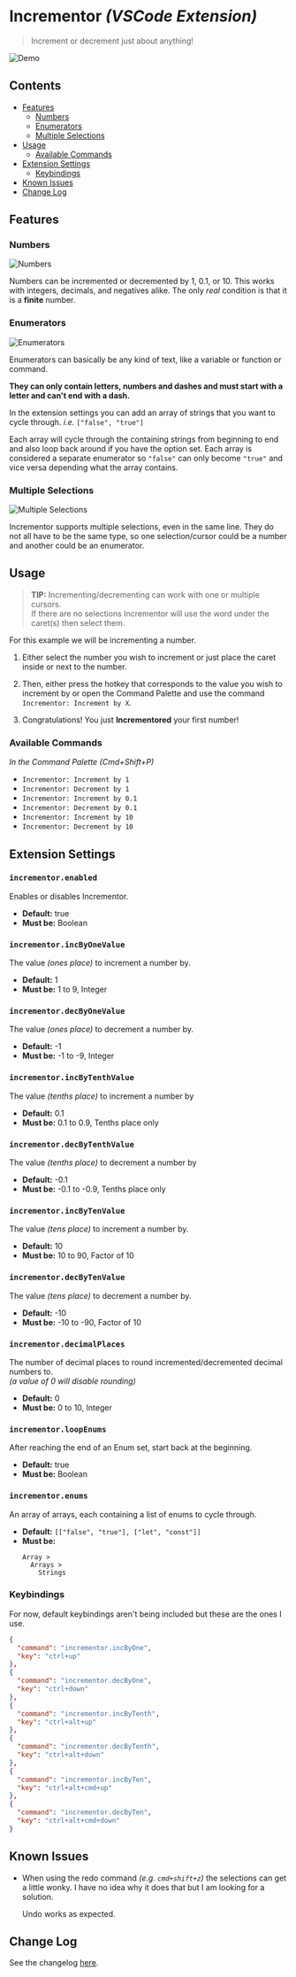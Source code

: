 # **Incrementor** *(VSCode Extension)*

> Increment or decrement just about anything!

![Demo](images/demo-main.gif)

## Contents
* [Features](#features)
  * [Numbers](#numbers)
  * [Enumerators](#enumerators)
  * [Multiple Selections](#multiple-selections)
* [Usage](#usage)
  * [Available Commands](#available-commands)
* [Extension Settings](#extension-settings)
  * [Keybindings](#keybindings)
* [Known Issues](#known-issues)
* [Change Log](#change-log)


## Features

### Numbers

![Numbers](images/demo-number.gif)

Numbers can be incremented or decremented by 1, 0.1, or 10. This works with integers, decimals, and negatives alike. The only *real* condition is that it is a **finite** number.

### Enumerators

![Enumerators](images/demo-enumerator.gif)

Enumerators can basically be any kind of text, like a variable or function or command.

**They can only contain letters, numbers and dashes and must start with a letter and can't end with a dash.**

In the extension settings you can add an array of strings that you want to cycle through. *i.e.* `["false", "true"]`

Each array will cycle through the containing strings from beginning to end and also loop back around if you have the option set. Each array is considered a separate enumerator so `"false"` can only become `"true"` and vice versa depending what the array contains.

### Multiple Selections

![Multiple Selections](images/demo-multiple-selections.gif)

Incrementor supports multiple selections, even in the same line. They do not all have to be the same type, so one selection/cursor could be a number and another could be an enumerator.

## Usage

> **TIP:** Incrementing/decrementing can work with one or multiple cursors.<br>If there are no selections Incrementor will use the word under the caret(s) then select them.

For this example we will be incrementing a number.

1) Either select the number you wish to increment or just place the caret inside or next to the number.

2) Then, either press the hotkey that corresponds to the value you wish to increment by or open the Command Palette and use the command `Incrementor: Increment by X`.

3) Congratulations! You just **Incrementored** your first number!

### Available Commands

*In the Command Palette (Cmd+Shift+P)*

* `Incrementor: Increment by 1`
* `Incrementor: Decrement by 1`
* `Incrementor: Increment by 0.1`
* `Incrementor: Decrement by 0.1`
* `Incrementor: Increment by 10`
* `Incrementor: Decrement by 10`

## Extension Settings

### `incrementor.enabled`

Enables or disables Incrementor.

* **Default:** true
* **Must be:** Boolean

### `incrementor.incByOneValue`

The value *(ones place)* to increment a number by.

* **Default:** 1
* **Must be:** 1 to 9, Integer

### `incrementor.decByOneValue`

The value *(ones place)* to decrement a number by.

* **Default:** -1
* **Must be:** -1 to -9, Integer

### `incrementor.incByTenthValue`

The value *(tenths place)* to increment a number by

* **Default:** 0.1
* **Must be:** 0.1 to 0.9, Tenths place only

### `incrementor.decByTenthValue`

The value *(tenths place)* to decrement a number by

* **Default:** -0.1
* **Must be:** -0.1 to -0.9, Tenths place only

### `incrementor.incByTenValue`

The value *(tens place)* to increment a number by.

* **Default:** 10
* **Must be:** 10 to 90, Factor of 10

### `incrementor.decByTenValue`

The value *(tens place)* to decrement a number by.

* **Default:** -10
* **Must be:** -10 to -90, Factor of 10

### `incrementor.decimalPlaces`

The number of decimal places to round incremented/decremented decimal numbers to.<br>*(a value of 0 will disable rounding)*

* **Default:** 0
* **Must be:** 0 to 10, Integer

### `incrementor.loopEnums`

After reaching the end of an Enum set, start back at the beginning.

* **Default:** true
* **Must be:** Boolean

### `incrementor.enums`

An array of arrays, each containing a list of enums to cycle through.

* **Default:** `[["false", "true"], ["let", "const"]]`
* **Must be:**
  ```
  Array >
    Arrays >
      Strings
  ```

### Keybindings

For now, default keybindings aren't being included but these are the ones I use.

```json
{
  "command": "incrementor.incByOne",
  "key": "ctrl+up"
},
{
  "command": "incrementor.decByOne",
  "key": "ctrl+down"
},
{
  "command": "incrementor.incByTenth",
  "key": "ctrl+alt+up"
},
{
  "command": "incrementor.decByTenth",
  "key": "ctrl+alt+down"
},
{
  "command": "incrementor.incByTen",
  "key": "ctrl+alt+cmd+up"
},
{
  "command": "incrementor.decByTen",
  "key": "ctrl+alt+cmd+down"
}
```

## Known Issues

* When using the redo command *(e.g. `cmd+shift+z`)* the selections can get a little wonky. I have no idea why it does that but I am looking for a solution.

    Undo works as expected.

## Change Log

See the changelog [here](CHANGELOG.md).
